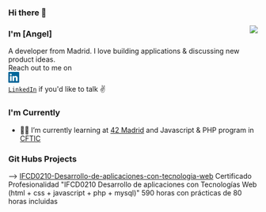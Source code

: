 ### Hi there 👋

<!--
**angegon/angegon** is a ✨ _special_ ✨ repository because its `README.md` (this file) appears on your GitHub profile.

Here are some ideas to get you started:

- 🔭 I’m currently working on ...
- 🌱 I’m currently learning ...
- 👯 I’m looking to collaborate on ...
- 🤔 I’m looking for help with ...
- 💬 Ask me about ...
- 📫 How to reach me: ...
- 😄 Pronouns: ...
- ⚡ Fun fact: ...
-->
<img height="180em" align="right" src="https://github-readme-stats.vercel.app/api/top-langs/?username=angegon&exclude_repo=KNN-Image-Classification&show_icons=true&hide_border=true&layout=compact&langs_count=10"/>

### I'm [Angel]

A developer from Madrid. I love building applications & discussing new product ideas. <br> Reach out to me on <code>
    <a href="https://www.linkedin.com/in/angelgonzalezmartin/" title="LinkedIn Profile"><img width="22" src="https://github.com/angegon/angegon/blob/main/linkedin.svg"> LinkedIn</a></code>    if you'd like to talk ✌️
    
   

### I'm Currently

- 👷🏽‍ I’m currently learning at [42 Madrid](https://www.42madrid.com) and Javascript & PHP program in [CFTIC](https://cftic.centrosdeformacion.empleo.madrid.org/)

### Git Hubs Projects

--> <a href="https://angegon.github.io/IFCD0210-Desarrollo-de-aplicaciones-con-tecnologia-web/" target="_blank">IFCD0210-Desarrollo-de-aplicaciones-con-tecnologia-web</a>
Certificado Profesionalidad "IFCD0210 Desarrollo de aplicaciones con Tecnologías Web (html + css + javascript + php + mysql)" 590 horas con prácticas de 80 horas incluidas
